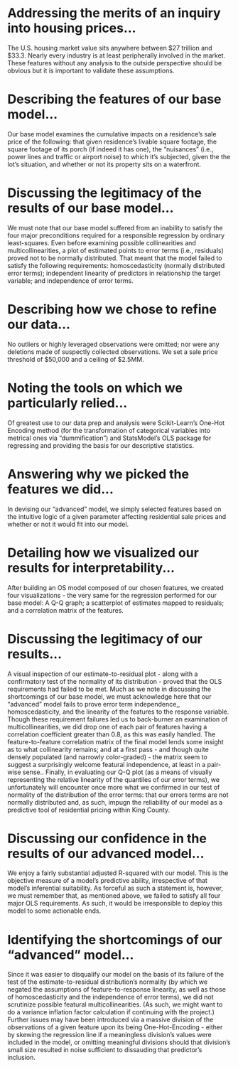 # Addressing the merits of an inquiry into housing prices…
The U.S. housing market value sits anywhere between $27 trillion and $33.3. Nearly every industry is at least peripherally involved in the market. These features without any analysis to the outside perspective should be obvious but it is important to validate these assumptions.

# Describing the features of our base model…
Our base model examines the cumulative impacts on a residence’s sale price of the following: that given residence’s livable square footage, the square footage of its porch (if indeed it has one), the “nuisances” (i.e., power lines and traffic or airport noise) to which it’s subjected, given the the lot’s situation, and whether or not its property sits on a waterfront.

# Discussing the legitimacy of the results of our base model…
We must note that our base model suffered from an inability to satisfy the four major preconditions required for a responsible regression by ordinary least-squares. Even before examining possible collinearities and multicollinearities, a plot of estimated points to error terms (i.e., residuals) proved not to be normally distributed. That meant that the model failed to satisfy the following requirements: homoscedasticity (normally distributed error terms); independent linearity of predictors in relationship the target variable; and independence of error terms. 

# Describing how we chose to refine our data…
No outliers or highly leveraged observations were omitted; nor were any deletions made of suspectly collected observations. We set a sale price threshold of $50,000 and a ceiling of $2.5MM.

# Noting the tools on which we particularly relied…
Of greatest use to our data prep and analysis were Scikit-Learn’s One-Hot Encoding method (for the transformation of categorical variables into metrical ones via “dummification”) and StatsModel’s OLS package for regressing and providing the basis for our descriptive statistics. 

# Answering why we picked the features we did... 
In devising our “advanced” model, we simply selected features based on the intuitive logic of a given parameter affecting residential sale prices and whether or not it would fit into our model. 

# Detailing how we visualized our results for interpretability...
After building an OS model composed of our chosen features, we created four visualizations - the very same for the regression performed for our base model: A Q-Q graph; a scatterplot of estimates mapped to residuals; and a correlation matrix of the features.

# Discussing the legitimacy of our results...
A visual inspection of our estimate-to-residual plot - along with a confirmatory test of the normality of its distribution - proved that the OLS requirements had failed to be met. Much as we note in discussing the shortcomings of our base model, we must acknowledge here that our “advanced” model fails to prove error term independence,, homoscedasticity, and the linearity of the features to the response variable. Though these requirement failures led us to back-burner an examination of multicollinearities, we did drop one of each pair of features having a correlation coefficient greater than 0.8, as this was easily handled. The feature-to-feature correlation matrix of the final model lends some insight as to what collinearity remains; and at a first pass - and though quite densely populated (and narrowly color-graded) - the matrix seem to suggest a surprisingly welcome featural independence, at least in a pair-wise sense.. Finally, in evaluating our Q-Q plot (as a means of visually representing the relative linearity of the quantiles of our error terms), we unfortunately will encounter once more what we confirmed in our test of normality of the distribution of the error terms: that our errors terms are not normally distributed and, as such, impugn the reliability of our model as a predictive tool of residential pricing within King County. 

# Discussing our confidence in the results of our advanced model...
We enjoy a fairly substantial adjusted R-squared with our model. This is the objective measure of a model’s predictive ability, irrespective of that model’s inferential suitability. As forceful as such a statement is, however, we must remember that, as mentioned above, we failed to satisfy all four major OLS requirements. As such, it would be irresponsible to deploy this model to some actionable ends. 

# Identifying the shortcomings of our “advanced” model...
Since it was easier to disqualify our model on the basis of its failure of the test of the estimate-to-residual distribution’s normality (by which we negated the assumptions of feature-to-response linearity, as well as those of homoscedasticity and the independence of error terms), we did not scrutinize possible featural multicollinearities. (As such, we might want to do a variance inflation factor calculation if continuing with the project.) Further issues may have been introduced via a massive division of the observations of a given feature upon its being One-Hot-Encoding - either by skewing the regression line if a meaningless division’s values were included in the model, or omitting meaningful divisions should that division’s small size resulted in noise sufficient to dissauding that predictor’s inclusion.
